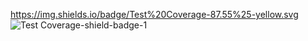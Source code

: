 https://img.shields.io/badge/Test%20Coverage-87.55%25-yellow.svg
![Test Coverage-shield-badge-1](https://img.shields.io/badge/Test%20Coverage-87.55%25-yellow.svg)